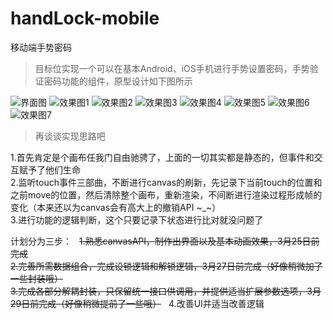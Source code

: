 # handLock-mobile
移动端手势密码

> 目标位实现一个可以在基本Android、iOS手机进行手势设置密码，手势验证密码功能的组件，原型设计如下图所示  


![](https://p1.ssl.qhimg.com/t01d73f4b567014b497.png "界面图")
![](https://p5.ssl.qhimg.com/t01ad2dbd1fa3195d55.png "效果图1")
![](https://p3.ssl.qhimg.com/t01e3ccb14544b73cc3.png "效果图2")
![](https://p4.ssl.qhimg.com/t01e29ee99bbe73b256.png "效果图3")
![](https://p4.ssl.qhimg.com/t01698b3be9b0d473e7.png "效果图4")
![](https://p3.ssl.qhimg.com/t01dc54ccf4133d2b06.png "效果图5")
![](https://p1.ssl.qhimg.com/t01410791e9c637add0.png "效果图6")
![](https://p0.ssl.qhimg.com/t019bf08a6f82f1d289.png "效果图7")  
> 再谈谈实现思路吧 


1.首先肯定是个画布任我门自由驰骋了，上面的一切其实都是静态的，但事件和交互赋予了他们生命  
2.监听touch事件三部曲，不断进行canvas的刷新，先记录下当前touch的位置和之前move的位置，然后清除整个画布，重新渲染，不间断进行渲染过程形成帧的变化（本来还以为canvas会有高大上的撤销API ~_~）  
3.进行功能的逻辑判断，这个只要记录下状态进行比对就没问题了  

计划分为三步：  
~~1.熟悉canvasAPI，制作出界面以及基本动画效果，3月25日前完成~~  
~~2.完善所需数据组合，完成设锁逻辑和解锁逻辑，3月27日前完成（好像稍微加了一些封装哦）~~  
~~3.完成各部分解耦封装，只保留统一接口供调用，并提供适当扩展参数选项，3月29日前完成（好像稍微提前了一些哦）~~  
4.改善UI并适当改善逻辑  

